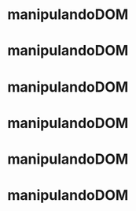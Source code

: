 # manipulandoDOM
# manipulandoDOM
# manipulandoDOM
# manipulandoDOM
# manipulandoDOM
# manipulandoDOM
